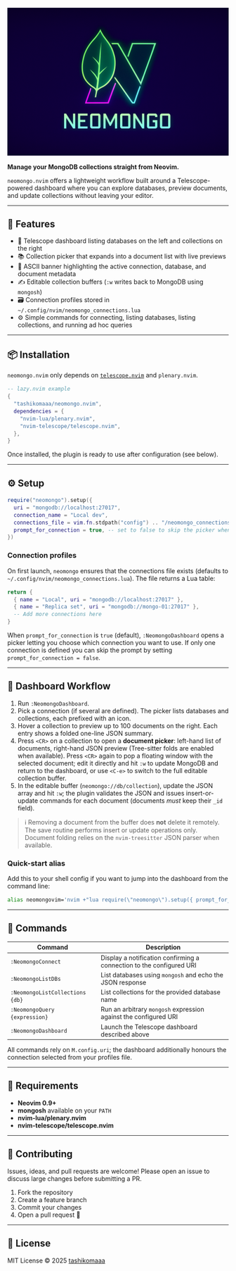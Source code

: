 ![neomongo logo](https://github.com/tashikomaaa/neomongo.nvim/blob/a26f208c2c51a60479c30da5536f06e85c888545/assets/logo-full.png)

**Manage your MongoDB collections straight from Neovim.**

`neomongo.nvim` offers a lightweight workflow built around a Telescope-powered dashboard where you can explore databases, preview documents, and update collections without leaving your editor.

---

## 🚀 Features

- 🔭 Telescope dashboard listing databases on the left and collections on the right
- 📚 Collection picker that expands into a document list with live previews
- 🧾 ASCII banner highlighting the active connection, database, and document metadata
- ✍️ Editable collection buffers (`:w` writes back to MongoDB using `mongosh`)
- 🗃️ Connection profiles stored in `~/.config/nvim/neomongo_connections.lua`
- ⚙️ Simple commands for connecting, listing databases, listing collections, and running ad hoc queries

---

## 📦 Installation

`neomongo.nvim` only depends on [`telescope.nvim`](https://github.com/nvim-telescope/telescope.nvim) and `plenary.nvim`.

```lua
-- lazy.nvim example
{
  "tashikomaaa/neomongo.nvim",
  dependencies = {
    "nvim-lua/plenary.nvim",
    "nvim-telescope/telescope.nvim",
  },
}
```

Once installed, the plugin is ready to use after configuration (see below).

---

## ⚙️ Setup

```lua
require("neomongo").setup({
  uri = "mongodb://localhost:27017",
  connection_name = "Local dev",
  connections_file = vim.fn.stdpath("config") .. "/neomongo_connections.lua",
  prompt_for_connection = true, -- set to false to skip the picker when only one entry exists
})
```

### Connection profiles

On first launch, `neomongo` ensures that the connections file exists (defaults to `~/.config/nvim/neomongo_connections.lua`). The file returns a Lua table:

```lua
return {
  { name = "Local", uri = "mongodb://localhost:27017" },
  { name = "Replica set", uri = "mongodb://mongo-01:27017" },
  -- Add more connections here
}
```

When `prompt_for_connection` is `true` (default), `:NeomongoDashboard` opens a picker letting you choose which connection you want to use. If only one connection is defined you can skip the prompt by setting `prompt_for_connection = false`.

---

## 🧭 Dashboard Workflow

1. Run `:NeomongoDashboard`.
2. Pick a connection (if several are defined). The picker lists databases and collections, each prefixed with an icon.
3. Hover a collection to preview up to 100 documents on the right. Each entry shows a folded one-line JSON summary.
4. Press `<CR>` on a collection to open a **document picker**: left-hand list of documents, right-hand JSON preview (Tree-sitter folds are enabled when available). Press `<CR>` again to pop a floating window with the selected document; edit it directly and hit `:w` to update MongoDB and return to the dashboard, or use `<C-e>` to switch to the full editable collection buffer.
5. In the editable buffer (`neomongo://db/collection`), update the JSON array and hit `:w`; the plugin validates the JSON and issues insert-or-update commands for each document (documents *must* keep their `_id` field).

> ℹ️ Removing a document from the buffer does **not** delete it remotely. The save routine performs insert or update operations only. Document folding relies on the `nvim-treesitter` JSON parser when available.

### Quick-start alias

Add this to your shell config if you want to jump into the dashboard from the command line:

```sh
alias neomongovim='nvim +"lua require(\"neomongo\").setup({ prompt_for_connection = true })" +"NeomongoDashboard"'
```

---

## 📜 Commands

| Command | Description |
|---------|-------------|
| `:NeomongoConnect` | Display a notification confirming a connection to the configured URI |
| `:NeomongoListDBs` | List databases using `mongosh` and echo the JSON response |
| `:NeomongoListCollections {db}` | List collections for the provided database name |
| `:NeomongoQuery {expression}` | Run an arbitrary `mongosh` expression against the configured URI |
| `:NeomongoDashboard` | Launch the Telescope dashboard described above |

All commands rely on `M.config.uri`; the dashboard additionally honours the connection selected from your profiles file.

---

## 🔧 Requirements

- **Neovim 0.9+**
- **mongosh** available on your `PATH`
- **nvim-lua/plenary.nvim**
- **nvim-telescope/telescope.nvim**

---

## 🤝 Contributing

Issues, ideas, and pull requests are welcome! Please open an issue to discuss large changes before submitting a PR.

1. Fork the repository
2. Create a feature branch
3. Commit your changes
4. Open a pull request 🚀

---

## 📄 License

MIT License © 2025 [tashikomaaa](https://github.com/tashikomaaa)
